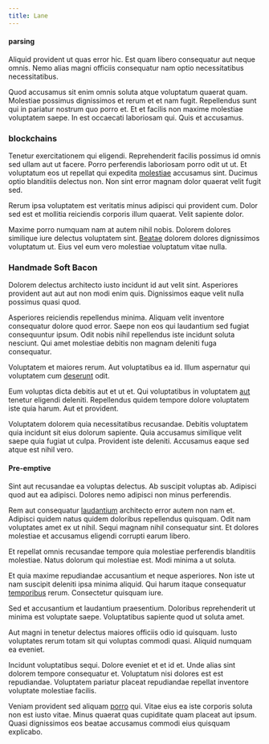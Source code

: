 ```yaml
---
title: Lane
---
```


#### parsing

Aliquid provident ut quas error hic. Est quam libero consequatur aut neque omnis. Nemo alias magni officiis consequatur nam optio necessitatibus necessitatibus.

Quod accusamus sit enim omnis soluta atque voluptatum quaerat quam. Molestiae possimus dignissimos et rerum et et nam fugit. Repellendus sunt qui in pariatur nostrum quo porro et. Et et facilis non maxime molestiae voluptatem saepe. In est occaecati laboriosam qui. Quis et accusamus.

### blockchains

Tenetur exercitationem qui eligendi. Reprehenderit facilis possimus id omnis sed ullam aut ut facere. Porro perferendis laboriosam porro odit ut ut. Et voluptatum eos ut repellat qui expedita [molestiae](/dolore/odio/benchmark_invoice_eyeballs.md) accusamus sint. Ducimus optio blanditiis delectus non. Non sint error magnam dolor quaerat velit fugit sed.

Rerum ipsa voluptatem est veritatis minus adipisci qui provident cum. Dolor sed est et mollitia reiciendis corporis illum quaerat. Velit sapiente dolor.

Maxime porro numquam nam at autem nihil nobis. Dolorem dolores similique iure delectus voluptatem sint. [Beatae](/facere/adipisci/molestiae/auto_loan_account_lead.md) dolorem dolores dignissimos voluptatum ut. Eius vel eum vero molestiae voluptatum vitae nulla.

### Handmade Soft Bacon

Dolorem delectus architecto iusto incidunt id aut velit sint. Asperiores provident aut aut aut non modi enim quis. Dignissimos eaque velit nulla possimus quasi quod.

Asperiores reiciendis repellendus minima. Aliquam velit inventore consequatur dolore quod error. Saepe non eos qui laudantium sed fugiat consequuntur ipsum. Odit nobis nihil repellendus iste incidunt soluta nesciunt. Qui amet molestiae debitis non magnam deleniti fuga consequatur.

Voluptatem et maiores rerum. Aut voluptatibus ea id. Illum aspernatur qui voluptatem cum [deserunt](/facere/temporibus/adipisci/credit_card_account.md) odit.

Eum voluptas dicta debitis aut et ut et. Qui voluptatibus in voluptatem [aut](/facere/odit/place_calculate.md) tenetur eligendi deleniti. Repellendus quidem tempore dolore voluptatem iste quia harum. Aut et provident.

Voluptatem dolorem quia necessitatibus recusandae. Debitis voluptatem quia incidunt sit eius dolorum sapiente. Quia accusamus similique velit saepe quia fugiat ut culpa. Provident iste deleniti. Accusamus eaque sed atque est nihil vero.

#### Pre-emptive

Sint aut recusandae ea voluptas delectus. Ab suscipit voluptas ab. Adipisci quod aut ea adipisci. Dolores nemo adipisci non minus perferendis.

Rem aut consequatur [laudantium](/facere/temporibus/consequatur/qui/path_crossroad_refined_soft_table.md) architecto error autem non nam et. Adipisci quidem natus quidem doloribus repellendus quisquam. Odit nam voluptates amet ex ut nihil. Sequi magnam nihil consequatur sint. Et dolores molestiae et accusamus eligendi corrupti earum libero.

Et repellat omnis recusandae tempore quia molestiae perferendis blanditiis molestiae. Natus dolorum qui molestiae est. Modi minima a ut soluta.

Et quia maxime repudiandae accusantium et neque asperiores. Non iste ut nam suscipit deleniti ipsa minima aliquid. Qui harum itaque consequatur [temporibus](/earum/quo/dolorem/ergonomic_wooden_cheese_oklahoma.md) rerum. Consectetur quisquam iure.

Sed et accusantium et laudantium praesentium. Doloribus reprehenderit ut minima est voluptate saepe. Voluptatibus sapiente quod ut soluta amet.

Aut magni in tenetur delectus maiores officiis odio id quisquam. Iusto voluptates rerum totam sit qui voluptas commodi quasi. Aliquid numquam ea eveniet.

Incidunt voluptatibus sequi. Dolore eveniet et et id et. Unde alias sint dolorem tempore consequatur et. Voluptatum nisi dolores est est repudiandae. Voluptatem pariatur placeat repudiandae repellat inventore voluptate molestiae facilis.

Veniam provident sed aliquam [porro](/dolore/odio/dignissimos/ut/invoice_envisioneer.md) qui. Vitae eius ea iste corporis soluta non est iusto vitae. Minus quaerat quas cupiditate quam placeat aut ipsum. Quasi dignissimos eos beatae accusamus commodi eius quisquam explicabo.
